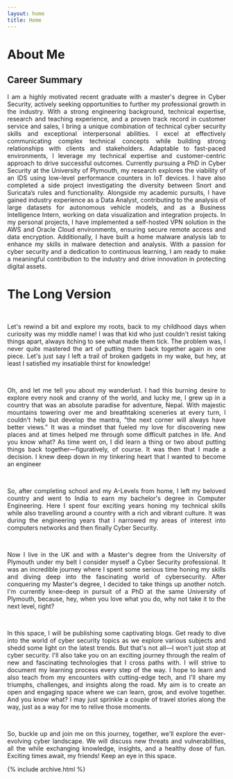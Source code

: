 ```yaml
---
layout: home
title: Home
---
```


# About Me

## Career Summary
<div align = "justify">
  
I am a highly motivated recent graduate with a master's degree in Cyber Security, actively seeking opportunities to further my professional growth in the industry. With a strong engineering background, technical expertise, research and teaching experience, and a proven track record in customer service and sales, I bring a unique combination of technical cyber security skills and exceptional interpersonal abilities. I excel at effectively communicating complex technical concepts while building strong relationships with clients and stakeholders. Adaptable to fast-paced environments, I leverage my technical expertise and customer-centric approach to drive successful outcomes. 
Currently pursuing a PhD in Cyber Security at the University of Plymouth, my research explores the viability of an IDS using low-level performance counters in IoT devices. I have also completed a side project investigating the diversity between Snort and Suricata’s rules and functionality. Alongside my academic pursuits, I have gained industry experience as a Data Analyst, contributing to the analysis of large datasets for autonomous vehicle models, and as a Business Intelligence Intern, working on data visualization and integration projects. 
In my personal projects, I have implemented a self-hosted VPN solution in the AWS and Oracle Cloud environments, ensuring secure remote access and data encryption. Additionally, I have built a home malware analysis lab to enhance my skills in malware detection and analysis. With a passion for cyber security and a dedication to continuous learning, I am ready to make a meaningful contribution to the industry and drive innovation in protecting digital assets.

</div>

# The Long Version

<br>
<div align = "justify"> 

Let's rewind a bit and explore my roots, back to my childhood days when curiosity was my middle name! I was that kid who just couldn't resist taking things apart, always itching to see what made them tick. The problem was, I never quite mastered the art of putting them back together again in one piece. Let's just say I left a trail of broken gadgets in my wake, but hey, at least I satisfied my insatiable thirst for knowledge! 

</div>
<br>
<div align = "justify"> 


Oh, and let me tell you about my wanderlust. I had this burning desire to explore every nook and cranny of the world, and lucky me, I grew up in a country that was an absolute paradise for adventure, Nepal. With majestic mountains towering over me and breathtaking sceneries at every turn, I couldn't help but develop the mantra, "the next corner will always have better views." It was a mindset that fueled my love for discovering new places and at times helped me through some difficult patches in life. And you know what? As time went on, I did learn a thing or two about putting things back together—figuratively, of course. It was then that I made a decision. I knew deep down in my tinkering heart that I wanted to become an engineer 

</div>
<br>
<div align = "justify">
  
So, after completing school and my A-Levels from home, I left my beloved country and went to India to earn my bachelor's degree in Computer Engineering. Here I spent four exciting years honing my technical skills while also travelling around a country with a rich and vibrant culture. It was during the engineering years that I narrowed my areas of interest into computers networks and then finally Cyber Security.


</div>
<br>
<div align = "justify"> 

Now I live in the UK and with a Master's degree from the University of Plymouth under my belt I consider myself a Cyber Security professional. It was an incredible journey where I spent some serious time honing my skills and diving deep into the fascinating world of cybersecurity. After conquering my Master's degree, I decided to take things up another notch. I'm currently knee-deep in pursuit of a PhD at the same University of Plymouth, because, hey, when you love what you do, why not take it to the next level, right?


</div>
<br>
<div align = "justify"> 

In this space, I will be publishing some captivating blogs. Get ready to dive into the world of cyber security topics as we explore various subjects and shedd some light on the latest trends. But that's not all—I won't just stop at cyber security. I'll also take you on an exciting journey through the realm of new and fascinating technologies that I cross paths with. I will strive to document my learning process every step of the way. I hope to learn and also teach from my encounters with cutting-edge tech, and I'll share my triumphs, challenges, and insights along the road. My aim is to create an open and engaging space where we can learn, grow, and evolve together. And you know what? I may just sprinkle a couple of travel stories along the way, just as a way for me to relive those moments. 

</div>
<br>
<div align = "justify"> 

So, buckle up and join me on this journey, together, we'll explore the ever-evolving cyber landscape. We will discuss new threats and vulnerabilities, all the while exchanging knowledge, insights, and a healthy dose of fun. Exciting times await, my friends! Keep an eye in this space.


</div>



{% include archive.html %}

